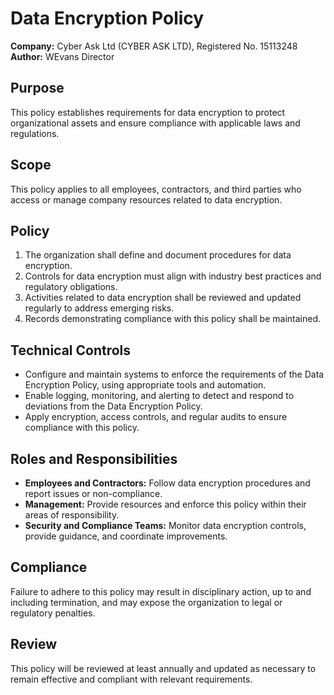 # Data Encryption Policy

**Company:** Cyber Ask Ltd (CYBER ASK LTD), Registered No. 15113248  
**Author:** WEvans Director

## Purpose

This policy establishes requirements for data encryption to protect organizational assets and ensure compliance with applicable laws and regulations.

## Scope

This policy applies to all employees, contractors, and third parties who access or manage company resources related to data encryption.

## Policy

1. The organization shall define and document procedures for data encryption.
2. Controls for data encryption must align with industry best practices and regulatory obligations.
3. Activities related to data encryption shall be reviewed and updated regularly to address emerging risks.
4. Records demonstrating compliance with this policy shall be maintained.

## Technical Controls

- Configure and maintain systems to enforce the requirements of the Data Encryption Policy, using appropriate tools and automation.
- Enable logging, monitoring, and alerting to detect and respond to deviations from the Data Encryption Policy.
- Apply encryption, access controls, and regular audits to ensure compliance with this policy.

## Roles and Responsibilities

- **Employees and Contractors:** Follow data encryption procedures and report issues or non-compliance.
- **Management:** Provide resources and enforce this policy within their areas of responsibility.
- **Security and Compliance Teams:** Monitor data encryption controls, provide guidance, and coordinate improvements.

## Compliance

Failure to adhere to this policy may result in disciplinary action, up to and including termination, and may expose the organization to legal or regulatory penalties.

## Review

This policy will be reviewed at least annually and updated as necessary to remain effective and compliant with relevant requirements.
